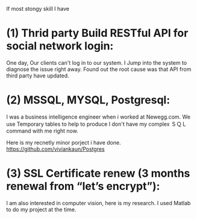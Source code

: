 
If most stongy skill I have 
# (1) Thrid party Build RESTful API for social network login:
One day, Our clients can't log in to our system. I Jump into the system to diagnose the issue right away.
Found out the root cause was that API from third party have updated.

# (2) MSSQL, MYSQL, Postgresql:
I was a business intelligence engineer when i worked at Newegg.com. 
We use Temporary tables to help to produce 
I don't have my complex ＳＱＬ command  with me right now. 

Here is my recnetly minor porject i have done. 
https://github.com/viviankaun/Postgres

# (3) SSL Certificate renew  (3 months renewal from “let’s encrypt”):
 



I am also interested in computer vision, here is my research. I used Matlab to do my project at the time.



